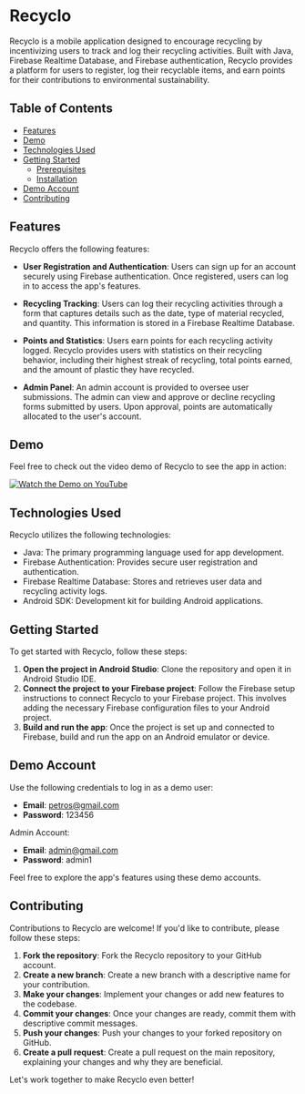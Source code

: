 # Recyclo

Recyclo is a mobile application designed to encourage recycling by incentivizing users to track and log their recycling activities. Built with Java, Firebase Realtime Database, and Firebase authentication, Recyclo provides a platform for users to register, log their recyclable items, and earn points for their contributions to environmental sustainability.

## Table of Contents
- [Features](#features)
- [Demo](#demo)
- [Technologies Used](#technologies-used)
- [Getting Started](#getting-started)
  - [Prerequisites](#prerequisites)
  - [Installation](#installation)
- [Demo Account](#demo-account)
- [Contributing](#contributing)

## Features
Recyclo offers the following features:

- **User Registration and Authentication**: Users can sign up for an account securely using Firebase authentication. Once registered, users can log in to access the app's features.

- **Recycling Tracking**: Users can log their recycling activities through a form that captures details such as the date, type of material recycled, and quantity. This information is stored in a Firebase Realtime Database.

- **Points and Statistics**: Users earn points for each recycling activity logged. Recyclo provides users with statistics on their recycling behavior, including their highest streak of recycling, total points earned, and the amount of plastic they have recycled.

- **Admin Panel**: An admin account is provided to oversee user submissions. The admin can view and approve or decline recycling forms submitted by users. Upon approval, points are automatically allocated to the user's account.

## Demo
Feel free to check out the video demo of Recyclo to see the app in action:

[![Watch the Demo on YouTube](https://img.youtube.com/vi/AmytQKglBpk/0.jpg)](https://www.youtube.com/watch?v=AmytQKglBpk&t)

## Technologies Used
Recyclo utilizes the following technologies:

- Java: The primary programming language used for app development.
- Firebase Authentication: Provides secure user registration and authentication.
- Firebase Realtime Database: Stores and retrieves user data and recycling activity logs.
- Android SDK: Development kit for building Android applications.

## Getting Started
To get started with Recyclo, follow these steps:

1. **Open the project in Android Studio**: Clone the repository and open it in Android Studio IDE.
2. **Connect the project to your Firebase project**: Follow the Firebase setup instructions to connect Recyclo to your Firebase project. This involves adding the necessary Firebase configuration files to your Android project.
3. **Build and run the app**: Once the project is set up and connected to Firebase, build and run the app on an Android emulator or device.

## Demo Account
Use the following credentials to log in as a demo user:

- **Email**: petros@gmail.com
- **Password**: 123456

Admin Account:

- **Email**: admin@gmail.com
- **Password**: admin1

Feel free to explore the app's features using these demo accounts.

## Contributing
Contributions to Recyclo are welcome! If you'd like to contribute, please follow these steps:

1. **Fork the repository**: Fork the Recyclo repository to your GitHub account.
2. **Create a new branch**: Create a new branch with a descriptive name for your contribution.
3. **Make your changes**: Implement your changes or add new features to the codebase.
4. **Commit your changes**: Once your changes are ready, commit them with descriptive commit messages.
5. **Push your changes**: Push your changes to your forked repository on GitHub.
6. **Create a pull request**: Create a pull request on the main repository, explaining your changes and why they are beneficial.

Let's work together to make Recyclo even better!
